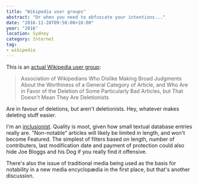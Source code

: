 ```yaml
---
title: "Wikipedia user groups"
abstract: "Or when you need to obfuscate your intentions..."
date: "2016-11-28T09:50:00+10:00"
year: "2016"
location: Sydney
category: Internet
tag:
- wikipedia
---
```

This is an [actual Wikipedia user group]:

> Association of Wikipedians Who Dislike Making Broad Judgments About the Worthiness of a General Category of Article, and Who Are in Favor of the Deletion of Some Particularly Bad Articles, but That Doesn't Mean They Are Deletionists

Are in favour of deletions, but aren't deletionists. Hey, whatever makes deleting stuff easier.

I'm an [inclusionist]. Quality is moot, given how small textual database entries really are. "Non-notable" articles will likely be limited in length, and won't become Featured. The simplest of filters based on length, number of contributers, last modification date and payment of protection could also hide Joe Bloggs and his Dog if you really find it offensive.

There's also the issue of traditional media being used as the basis for notability in a new media encyclopædia in the first place, but that's another discussion.

[actual Wikipedia user group]: https://meta.wikimedia.org/wiki/Association_of_Wikipedians_Who_Dislike_Making_Broad_Judgments_About_the_Worthiness_of_a_General_Category_of_Article,_and_Who_Are_in_Favor_of_the_Deletion_of_Some_Particularly_Bad_Articles,_but_That_Doesn%27t_Mean_They_Are_Deletionists
[inclusionist]: https://meta.wikimedia.org/wiki/Association_of_Inclusionist_Wikipedians

